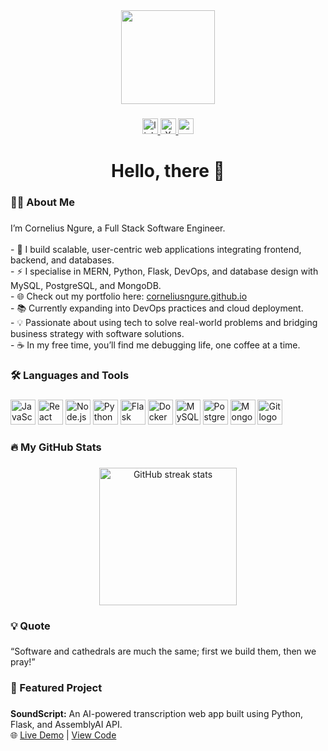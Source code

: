 <div align="center">
  <img height="150" src="https://media.giphy.com/media/M9gbBd9nbDrOTu1Mqx/giphy.gif" />
</div>

###

<div align="center">
  <a href="https://www.linkedin.com/in/corneliusngure/">
    <img src="https://img.shields.io/static/v1?message=LinkedIn&logo=linkedin&label=&color=0077B5&logoColor=white&labelColor=&style=for-the-badge" height="25" alt="linkedin logo" />
  </a>
  <a href="https://x.com/CorneliusNgure">
    <img src="https://img.shields.io/static/v1?message=X&logo=x&label=&color=000000&logoColor=white&labelColor=&style=for-the-badge" height="25" alt="X logo" />
  </a>
  <a href="https://corneliusngure.github.io/">
    <img src="https://img.shields.io/static/v1?message=Portfolio&logo=githubpages&label=&color=222222&logoColor=white&labelColor=&style=for-the-badge" height="25" alt="portfolio logo" />
  </a>
</div>

###

<h1 align="center">Hello, there 👋</h1>

###

<h3 align="left">👨‍💻 About Me</h3>

###

<p align="left">
I’m Cornelius Ngure, a Full Stack Software Engineer.<br><br>
- 🔭 I build scalable, user-centric web applications integrating frontend, backend, and databases.<br>
- ⚡ I specialise in MERN, Python, Flask, DevOps, and database design with MySQL, PostgreSQL, and MongoDB.<br>
- 🌐 Check out my portfolio here: <a href="https://corneliusngure.github.io/">corneliusngure.github.io</a><br>
- 📚 Currently expanding into DevOps practices and cloud deployment.<br>
- 💡 Passionate about using tech to solve real-world problems and bridging business strategy with software solutions.<br>
- ☕ In my free time, you’ll find me debugging life, one coffee at a time.
</p>

###

<h3 align="left">🛠️ Languages and Tools</h3>

###

<div align="left">
  <img src="https://cdn.jsdelivr.net/gh/devicons/devicon/icons/javascript/javascript-original.svg" height="40" alt="JavaScript logo" />
  <img src="https://cdn.jsdelivr.net/gh/devicons/devicon/icons/react/react-original.svg" height="40" alt="React logo" />
  <img src="https://cdn.jsdelivr.net/gh/devicons/devicon/icons/nodejs/nodejs-original.svg" height="40" alt="Node.js logo" />
  <img src="https://cdn.jsdelivr.net/gh/devicons/devicon/icons/python/python-original.svg" height="40" alt="Python logo" />
  <img src="https://cdn.jsdelivr.net/gh/devicons/devicon/icons/flask/flask-original.svg" height="40" alt="Flask logo" />
  <img src="https://cdn.jsdelivr.net/gh/devicons/devicon/icons/docker/docker-original.svg" height="40" alt="Docker logo" />
  <img src="https://cdn.jsdelivr.net/gh/devicons/devicon/icons/mysql/mysql-original.svg" height="40" alt="MySQL logo" />
  <img src="https://cdn.jsdelivr.net/gh/devicons/devicon/icons/postgresql/postgresql-original.svg" height="40" alt="PostgreSQL logo" />
  <img src="https://cdn.jsdelivr.net/gh/devicons/devicon/icons/mongodb/mongodb-original.svg" height="40" alt="MongoDB logo" />
  <img src="https://cdn.jsdelivr.net/gh/devicons/devicon/icons/git/git-original.svg" height="40" alt="Git logo" />
</div>

###

<h3 align="left">🔥 My GitHub Stats</h3>

###

<div align="center">
  <img src="https://streak-stats.demolab.com?user=CorneliusNgure&theme=dark&hide_border=false&border_radius=5" height="220" alt="GitHub streak stats" />
</div>

###

<h3 align="left">💡 Quote</h3>

###

<p align="left">
  “Software and cathedrals are much the same; first we build them, then we pray!”
</p>

###

<h3 align="left">🚀 Featured Project</h3>

###

<p align="left">
  <strong>SoundScript:</strong> An AI-powered transcription web app built using Python, Flask, and AssemblyAI API. <br>
  🌐 <a href="https://soundscript-zxru.onrender.com/" target="_blank">Live Demo</a> | <a href="https://github.com/CorneliusNgure/SoundScript" target="_blank">View Code</a>
</p>
